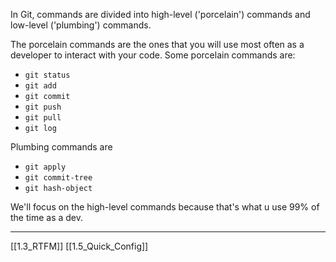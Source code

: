 In Git, commands are divided into high-level ('porcelain') commands and low-level ('plumbing') commands. 

The porcelain commands are the ones that you will use most often as a developer to interact with your code. Some porcelain commands are:
- ```git status```
- ```git add```
- ```git commit```
- ```git push```
- ```git pull```
- ```git log```

Plumbing commands are
- ```git apply```
- ```git commit-tree```
- ```git hash-object```

We'll focus on the high-level commands because that's what u use 99% of the time as a dev.

---
[[1.3_RTFM]]
[[1.5_Quick_Config]]
